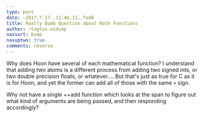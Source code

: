 ```yaml
---
type: post
date: ~2017.7.17..11.46.11..fad6
title: Really Dumb Question about Math Functions
author: ~taglux-nidsep
navsort: bump
navuptwo: true
comments: reverse
---
```


Why does Hoon have several of each mathematical function?  I understand that adding two atoms is a different process from adding two signed ints, or two double precision floats, or whatever....  But that's just as true for C as it is for Hoon, and yet the former can add all of those with the same `+` sign.

Why not have a single ++add function which looks at the span to figure out what kind of arguments are being passed, and then responding accordingly?